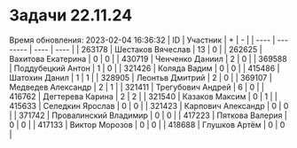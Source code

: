 # Задачи 22.11.24
Время обновления: 2023-02-04 16:36:32
| ID   | Участник | +    | -    |
| ---- | -------- | ---- | ---- |
| 263178 | Шестаков Вячеслав | 13 | 0 |
| 262625 | Вахитова Екатерина | 0 | 0 |
| 430719 | Ченченко Даниил | 2 | 0 |
| 369588 | Поддубецкий Антон | 1 | 0 |
| 321426 | Коляда Вадим | 0 | 0 |
| 415486 | Шатохин Данил | 1 | 1 |
| 328905 | Леонтьв Дмитрий | 2 | 0 |
| 369107 | Медведев Александр | 2 | 1 |
| 321411 | Трегубович Андрей | 6 | 0 |
| 416762 | Дегтерева Карина | 2 | 2 |
| 321540 | Казаков Максим | 0 | 1 |
| 415633 | Селедкин Ярослав | 0 | 0 |
| 321423 | Карпович Александр | 0 | 0 |
| 371742 | Провалинский Владимир | 0 | 0 |
| 417223 | Пяткова Валерия | 0 | 0 |
| 417133 | Виктор Морозов | 0 | 0 |
| 418688 | Глушков Артём | 0 | 0 |
